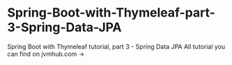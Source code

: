# Spring-Boot-with-Thymeleaf-part-3-Spring-Data-JPA
Spring Boot with Thymeleaf tutorial, part 3 - Spring Data JPA   All tutorial you can find on jvmhub.com ->
